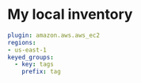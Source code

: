 # My local inventory

```yaml
plugin: amazon.aws.aws_ec2
regions:
- us-east-1
keyed_groups:
  - key: tags
    prefix: tag
```
